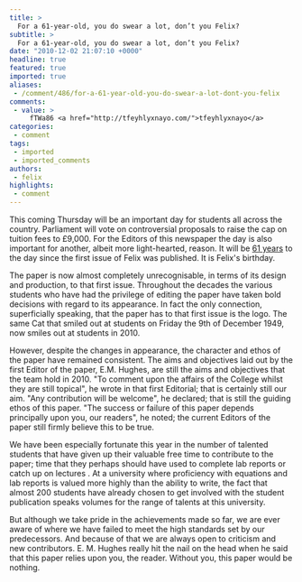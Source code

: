 ```yaml
---
title: >
  For a 61-year-old, you do swear a lot, don’t you Felix?
subtitle: >
  For a 61-year-old, you do swear a lot, don’t you Felix?
date: "2010-12-02 21:07:10 +0000"
headline: true
featured: true
imported: true
aliases:
 - /comment/486/for-a-61-year-old-you-do-swear-a-lot-dont-you-felix
comments:
 - value: >
     fTWa86 <a href="http://tfeyhlyxnayo.com/">tfeyhlyxnayo</a>
categories:
 - comment
tags:
 - imported
 - imported_comments
authors:
 - felix
highlights:
 - comment
---
```


This coming Thursday will be an important day for students all across the country. Parliament will vote on controversial proposals to raise the cap on tuition fees to £9,000. For the Editors of this newspaper the day is also important for another, albeit more light-hearted, reason. It will be [61 years](http://felixonline.co.uk/?go=archive&d=1940&y=1949) to the day since the first issue of Felix was published. It is Felix's birthday.

The paper is now almost completely unrecognisable, in terms of its design and production, to that first issue. Throughout the decades the various students who have had the privilege of editing the paper have taken bold decisions with regard to its appearance. In fact the only connection, superficially speaking, that the paper has to that first issue is the logo. The same Cat that smiled out at students on Friday the 9th of December 1949, now smiles out at students in 2010.

However, despite the changes in appearance, the character and ethos of the paper have remained consistent. The aims and objectives laid out by the first Editor of the paper, E.M. Hughes, are still the aims and objectives that the team hold in 2010. "To comment upon the affairs of the College whilst they are still topical", he wrote in that first Editorial; that is certainly still our aim. "Any contribution will be welcome", he declared; that is still the guiding ethos of this paper. "The success or failure of this paper depends principally upon you, our readers", he noted; the current Editors of the paper still firmly believe this to be true.

We have been especially fortunate this year in the number of talented students that have given up their valuable free time to contribute to the paper; time that they perhaps should have used to complete lab reports or catch up on lectures . At a university where proficiency with equations and lab reports is valued more highly than the ability to write, the fact that almost 200 students have already chosen to get involved with the student publication speaks volumes for the range of talents at this university.

But although we take pride in the achievements made so far, we are ever aware of where we have failed to meet the high standards set by our predecessors. And because of that we are always open to criticism and new contributors. E. M. Hughes really hit the nail on the head when he said that this paper relies upon you, the reader. Without you, this paper would be nothing.
